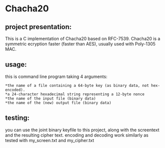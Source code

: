 # Chacha20

## project presentation:

This is a C implementation of Chacha20 based on RFC-7539.
Chacha20 is a symmetric ecryption faster (faster than AES), usually used with Poly-1305 MAC.

## usage:
this is command line program taking 4 arguments:

    *the name of a file containing a 64-byte key (as binary data, not hex-encoded).
    *a 24-character hexadecimal string representing a 12-byte nonce
    *the name of the input file (binary data)
    *the name of the (new) output file (binary data)

## testing:
you can use the joint binary keyfile to this project, along with the screentext and the resulting cipher text.
encoding and decoding work similarly as tested with my_screen.txt and my_cipher.txt


